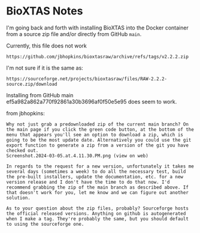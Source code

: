 # BioXTAS Notes

I'm going back and forth with installing BioXTAS into the Docker container from a source zip file and/or directly from GitHub `main`.

Currently, this file does not work

`https://github.com/jbhopkins/bioxtasraw/archive/refs/tags/v2.2.2.zip`

I'm not sure if it is the same as:

`https://sourceforge.net/projects/bioxtasraw/files/RAW-2.2.2-source.zip/download`

Installing from GitHub main ef5a982a862a770f92861a30b3696af0f50e5e95 does seem to work.

from jbhopkins:

    Why not just grab a predownloaded zip of the current main branch? On the main page if you click the green code button, at the bottom of the menu that appears you'll see an option to download a zip, which is going to be the most update date. Alternatively you could use the git export function to generate a zip from a version of the git you have checked out.
    Screenshot.2024-03-05.at.4.11.30.PM.png (view on web)

    In regards to the request for a new version, unfortunately it takes me several days (sometimes a week) to do all the necessary test, build the pre-built installers, update the documentation, etc. for a new version release and I don't have the time to do that now. I'd recommend grabbing the zip of the main branch as described above. If that doesn't work for you, let me know and we can figure out another solution.

    As to your question about the zip files, probably? Sourceforge hosts the official released versions. Anything on github is autogenerated when I make a tag. They're probably the same, but you should default to using the sourceforge one.

